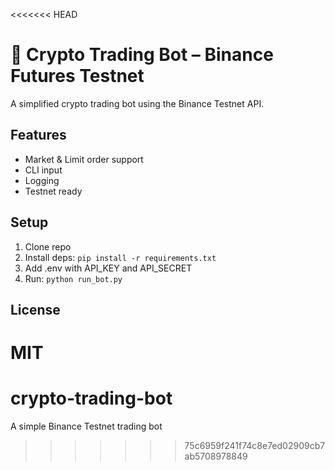 <<<<<<< HEAD
# 🧠 Crypto Trading Bot – Binance Futures Testnet

A simplified crypto trading bot using the Binance Testnet API.

## Features
- Market & Limit order support
- CLI input
- Logging
- Testnet ready

## Setup
1. Clone repo
2. Install deps: `pip install -r requirements.txt`
3. Add .env with API_KEY and API_SECRET
4. Run: `python run_bot.py`

## License
MIT
=======
# crypto-trading-bot
A simple Binance Testnet trading bot
>>>>>>> 75c6959f241f74c8e7ed02909cb7ab5708978849
